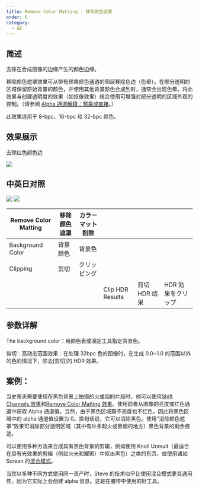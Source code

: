 ```yaml
---
title: Remove Color Matting - 移除颜色遮罩
order: 6
category:
  - AE
---
```


## 简述

去除在合成图像的边缘产生的颜色边缘。

移除颜色遮罩效果可从带有预乘颜色通道的图层移除色边（色晕）。在部分透明的区域保留原始背景的颜色，并使用其他背景颜色合成到时，通常会出现色晕。将此效果与创建透明度的效果（如抠像效果）结合使用可增强对部分透明的区域外观的控制。（请参阅
[Alpha 通道解释：预乘或直接](https://helpx.adobe.com/cn/after-effects/using//importing-interpreting-footage-items.html#alpha_channel_interpretation_premultiplied_or_straight)。）

此效果适用于 8-bpc、16-bpc 和 32-bpc 颜色。

## 效果展示

去除红色颜色边

![](https://mir.yuelili.com/wp-content/uploads/user/AE/effects/ext/image00412.jpg)

## 中英日对照

![](https://mir.yuelili.com/wp-content/uploads/user/AE/effects/AE-Effects-Channel-Remove_Color_Matting.png)
![](https://mir.yuelili.com/wp-content/uploads/user/AE/effects/AE-Effects-Channel-Remove_Color_Matting_cn.png)

| Remove Color Matting | 移除颜色遮罩 | カラーマット削除 |                  |               |                    |
| -------------------- | ------------ | ---------------- | ---------------- | ------------- | ------------------ |
| Background Color     | 背景颜色     | 背景色           |                  |               |                    |
| Clipping             | 剪切         | クリッピング     |                  |               |                    |
|                      |              |                  | Clip HDR Results | 剪切 HDR 结果 | HDR 効果をクリップ |

## 参数详解

The background color：用颜色表或滴定工具指定背景色。

剪切：高动态范围效果：在处理 32bpc 色的图像时，在生成 0.0~1.0 的范围以外的色的情况下，除去[剪切]的 HDR 效果。

## 案例：

当史蒂夫需要使用在黑色背景上拍摄的火或烟的片段时，他可以使用[Shift
Channels 效果](http://help.adobe.com/en_US/AfterEffects/9.0/WS3878526689cb91655866c1103a9d3c597-7b8da.html)和[Remove
Color
Matting 效果](http://help.adobe.com/en_US/AfterEffects/9.0/WS3878526689cb91655866c1103a9d3c597-7b90a.html)。使用前者从图像的亮度或红色通道中获取 Alpha 通道值。当然，由于黑色区域既不亮度也不红色，因此将黑色区域中的 alpha 通道值设置为 0。换句话说，它可以消除黑色。使用“消除颜色遮罩”效果可消除部分透明区域（其中有许多起火或冒烟的地方）黑色背景的剩余痕迹。

可以使用多种方法来合成具有黑色背景的剪辑，例如使用 Knoll
Unmult（最适合在具有光效果的剪辑（例如火光和耀斑）中抠出黑色）之类的东西，或使用诸如 Screen
的[混合模式](http://help.adobe.com/en_US/AfterEffects/9.0/WSFB0FE760-71F3-4616-AE88-275D718E7125a.html)。

当您以多种不同方式使用同一资产时，Steve 的技术似乎比使用混合模式更具通用性，因为它实际上会创建 alpha 信息。这是在腰带中使用的好工具。
